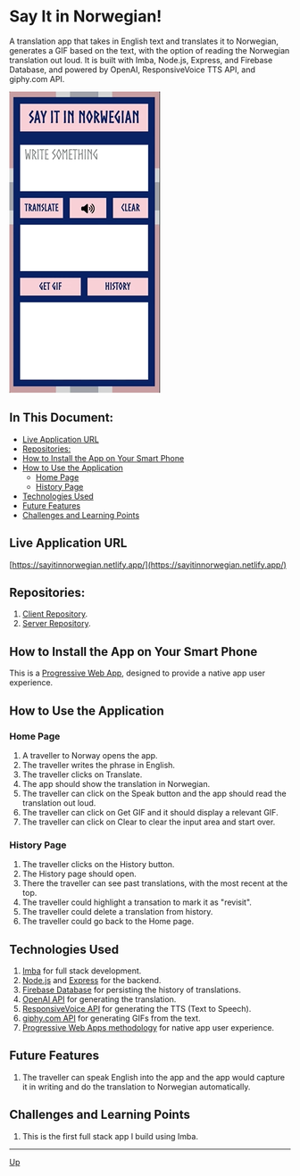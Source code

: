 # Say It in Norwegian!
A translation app that takes in English text and translates it to Norwegian, generates a GIF based on the text, with the option of reading the Norwegian translation out loud. It is built with Imba, Node.js, Express, and Firebase Database, and powered by OpenAI, ResponsiveVoice TTS API, and giphy.com API. 

![Translate and Clear](screenshots/translate-speak-gif-and-clear.gif)

## In This Document:
  
  - [Live Application URL](#live-application-url)
  - [Repositories:](#repositories)
  - [How to Install the App on Your Smart Phone](#how-to-install-the-app-on-your-smart-phone)
  - [How to Use the Application](#how-to-use-the-application)
    - [Home Page](#home-page)
    - [History Page](#history-page)
  - [Technologies Used](#technologies-used)
  - [Future Features](#future-features)
  - [Challenges and Learning Points](#challenges-and-learning-points)

## Live Application URL
[https://sayitinnorwegian.netlify.app/](https://sayitinnorwegian.netlify.app/)

## Repositories:
1. [Client Repository](https://github.com/shantdashjian/say-it-in-norwegian-client).
2. [Server Repository](https://github.com/shantdashjian/say-it-in-norwegian-server).
   
## How to Install the App on Your Smart Phone
This is a [Progressive Web App](https://developer.mozilla.org/en-US/docs/Web/Progressive_web_apps), designed to provide a native app user experience.

## How to Use the Application
### Home Page
1. A traveller to Norway opens the app.
2. The traveller writes the phrase in English.
3. The traveller clicks on Translate.
4. The app should show the translation in Norwegian.
6. The traveller can click on the Speak button and the app should read the translation out loud.
5. The traveller can click on Get GIF and it should display a relevant GIF.
7. The traveller can click on Clear to clear the input area and start over.
   
### History Page
1. The traveller clicks on the History button.
2. The History page should open.
3. There the traveller can see past translations, with the most recent at the top.
4. The traveller could highlight a transation to mark it as "revisit".
5. The traveller could delete a translation from history.
6. The traveller could go back to the Home page.


## Technologies Used
1. [Imba](https://imba.io/) for full stack development.
2. [Node.js](https://nodejs.org/en) and [Express](https://expressjs.com/) for the backend.
3. [Firebase Database](https://firebase.google.com/docs/database) for persisting the history of translations.
4. [OpenAI API](https://platform.openai.com/docs/introduction/overview) for generating the translation.
5. [ResponsiveVoice API](https://responsivevoice.org/) for generating the TTS (Text to Speech).
6. [giphy.com API](https://developers.giphy.com/) for generating GIFs from the text.
8. [Progressive Web Apps methodology](https://developer.mozilla.org/en-US/docs/Web/Progressive_web_apps) for native app user experience.

## Future Features
1. The traveller can speak English into the app and the app would capture it in writing and do the translation to Norwegian automatically. 

## Challenges and Learning Points
1. This is the first full stack app I build using Imba.

<hr>

[Up](README.md)
